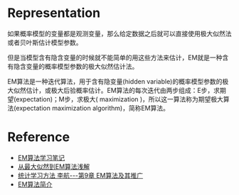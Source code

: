 # Representation
如果概率模型的变量都是观测变量，那么给定数据之后就可以直接使用极大似然法或者贝叶斯估计模型参数。

但是当模型含有隐含变量的时候就不能简单的用这些方法来估计，EM就是一种含有隐含变量的概率模型参数的极大似然估计法。

EM算法是一种迭代算法，用于含有隐变量(hidden variable)的概率模型参数的极大似然估计，或极大后验概率估计。EM算法的每次迭代由两步组成：E步，求期望(expectation)；M步，求极大( maximization )，所以这一算法称为期望极大算法(expectation maximization algorithm)，简称EM算法。

# Reference
- [EM算法学习笔记](http://blog.csdn.net/mytestmy/article/details/38778147)
- [从最大似然到EM算法浅解](http://blog.csdn.net/zouxy09/article/details/8537620)
- [统计学习方法 李航---第9章 EM算法及其推广](http://blog.csdn.net/demon7639/article/details/51011424)
- [EM算法简介](https://ask.julyedu.com/article/73)
